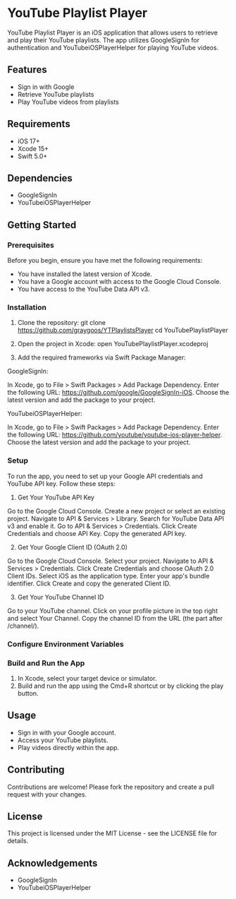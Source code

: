 
# YouTube Playlist Player

YouTube Playlist Player is an iOS application that allows users to retrieve and play their YouTube playlists. The app utilizes GoogleSignIn for authentication and YouTubeiOSPlayerHelper for playing YouTube videos.




## Features

- Sign in with Google
- Retrieve YouTube playlists
- Play YouTube videos from playlists


## Requirements

- iOS 17+
- Xcode 15+
- Swift 5.0+
## Dependencies

- GoogleSignIn
- YouTubeiOSPlayerHelper
## Getting Started

### Prerequisites

Before you begin, ensure you have met the following requirements:

- You have installed the latest version of Xcode.
- You have a Google account with access to the Google Cloud Console.
- You have access to the YouTube Data API v3.

### Installation
1. Clone the repository:
git clone https://github.com/graygoos/YTPlaylistsPlayer
cd YouTubePlaylistPlayer

2. Open the project in Xcode:
open YouTubePlaylistPlayer.xcodeproj

3. Add the required frameworks via Swift Package Manager:

GoogleSignIn:

In Xcode, go to File > Swift Packages > Add Package Dependency.
Enter the following URL: https://github.com/google/GoogleSignIn-iOS.
Choose the latest version and add the package to your project.

YouTubeiOSPlayerHelper:

In Xcode, go to File > Swift Packages > Add Package Dependency.
Enter the following URL: https://github.com/youtube/youtube-ios-player-helper.
Choose the latest version and add the package to your project.

### Setup

To run the app, you need to set up your Google API credentials and YouTube API key. Follow these steps:

1. Get Your YouTube API Key

Go to the Google Cloud Console.
Create a new project or select an existing project.
Navigate to API & Services > Library.
Search for YouTube Data API v3 and enable it.
Go to API & Services > Credentials.
Click Create Credentials and choose API Key.
Copy the generated API key.

2. Get Your Google Client ID (OAuth 2.0)

Go to the Google Cloud Console.
Select your project.
Navigate to API & Services > Credentials.
Click Create Credentials and choose OAuth 2.0 Client IDs.
Select iOS as the application type.
Enter your app's bundle identifier.
Click Create and copy the generated Client ID.

3. Get Your YouTube Channel ID

Go to your YouTube channel.
Click on your profile picture in the top right and select Your Channel.
Copy the channel ID from the URL (the part after /channel/).

### Configure Environment Variables

### Build and Run the App

1. In Xcode, select your target device or simulator.
2. Build and run the app using the Cmd+R shortcut or by clicking the play button.

## Usage 
- Sign in with your Google account.
- Access your YouTube playlists.
- Play videos directly within the app.

## Contributing

Contributions are welcome! Please fork the repository and create a pull request with your changes.

## License

This project is licensed under the MIT License - see the LICENSE file for details.

## Acknowledgements

- GoogleSignIn
- YouTubeiOSPlayerHelper

